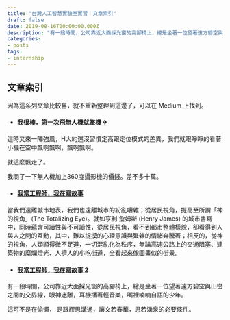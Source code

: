 ```yaml
---
title: "台灣人工智慧實驗室實習｜文章索引"
draft: false
date: 2019-08-16T00:00:00.000Z
description: "有一段時間，公司靠近大面採光窗的高腳椅上，總是坐著一位望著遠方碧空與山巒之間的交界線，眼神迷離，耳機播著輕音樂，嘴裡喃喃自語的少年。這可不是在偷懶， 是跟繆思溝通，讓文若春華，思若湧泉的必要條件。"
categories:
- posts
tags:
- internship
---
```


## 文章索引

因為這系列文章比較舊，就不重新整理到這邊了，可以在 Medium 上找到。

- #### [我很棒，第一次飛無人機就墜機 ✈](https://pepper-mint.medium.com/%E6%88%91%E5%BE%88%E6%A3%92-%E7%AC%AC%E4%B8%80%E6%AC%A1%E9%A3%9B%E7%84%A1%E4%BA%BA%E6%A9%9F%E5%B0%B1%E5%A2%9C%E6%A9%9F-e6899606915c)

這時又來一陣強風，H大約還沒習慣定高跟定位模式的差異，我們就眼睜睜的看著小機在空中飄啊飄啊，飄啊飄啊。

就這麼飄走了。

我問了一下無人機加上360度攝影機的價錢。差不多十萬。

- #### [我當工程師，我在寫故事](https://pepper-mint.medium.com/%E6%88%91%E7%95%B6%E5%B7%A5%E7%A8%8B%E5%B8%AB-%E6%88%91%E5%9C%A8%E5%AF%AB%E6%95%85%E4%BA%8B-5da0e19c0427)

當我們遠離城市地表，我們也遠離城市的紛亂嘈雜；從居民視角，提高至所謂「神的視角」(The Totalizing Eye)。就如亨利‧詹姆斯 (Henry James) 的城市書寫中，同時蘊含可讀性與不可讀性，從居民視角，看不到都市整體樣貌，卻看得到人與人之間的互動，其中，難以捉摸的心理意識與繁雜的情緒奔騰著；相反的，從神的視角，人類顯得微不足道，一切混亂化為秩序，無論高速公路上的交通阻塞、建築物的糜爛燈光、人擠人的小吃街道，全看起來像圖畫似的街景。

- #### [我當工程師，我在寫故事 2](https://pepper-mint.medium.com/%E6%88%91%E7%95%B6%E5%B7%A5%E7%A8%8B%E5%B8%AB-%E6%88%91%E5%9C%A8%E5%AF%AB%E6%95%85%E4%BA%8B-2-a7ee79abf85)

有一段時間，公司靠近大面採光窗的高腳椅上，總是坐著一位望著遠方碧空與山巒之間的交界線，眼神迷離，耳機播著輕音樂，嘴裡喃喃自語的少年。

這可不是在偷懶， 是跟繆思溝通，讓文若春華，思若湧泉的必要條件。
